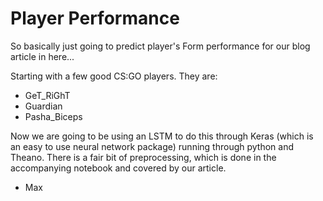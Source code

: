 # Player Performance

So basically just going to predict player's Form performance for our blog article in here...

Starting with a few good CS:GO players. They are:

* GeT_RiGhT
* Guardian
* Pasha_Biceps

Now we are going to be using an LSTM to do this through Keras (which is an easy to use neural network package) running through python and Theano. There is a fair bit of preprocessing, which is done in the accompanying notebook and covered by our article.

- Max
